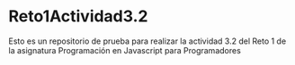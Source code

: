 # Reto1Actividad3.2
Esto es un repositorio de prueba para realizar la actividad 3.2 del Reto 1 de la asignatura Programación en Javascript para Programadores
